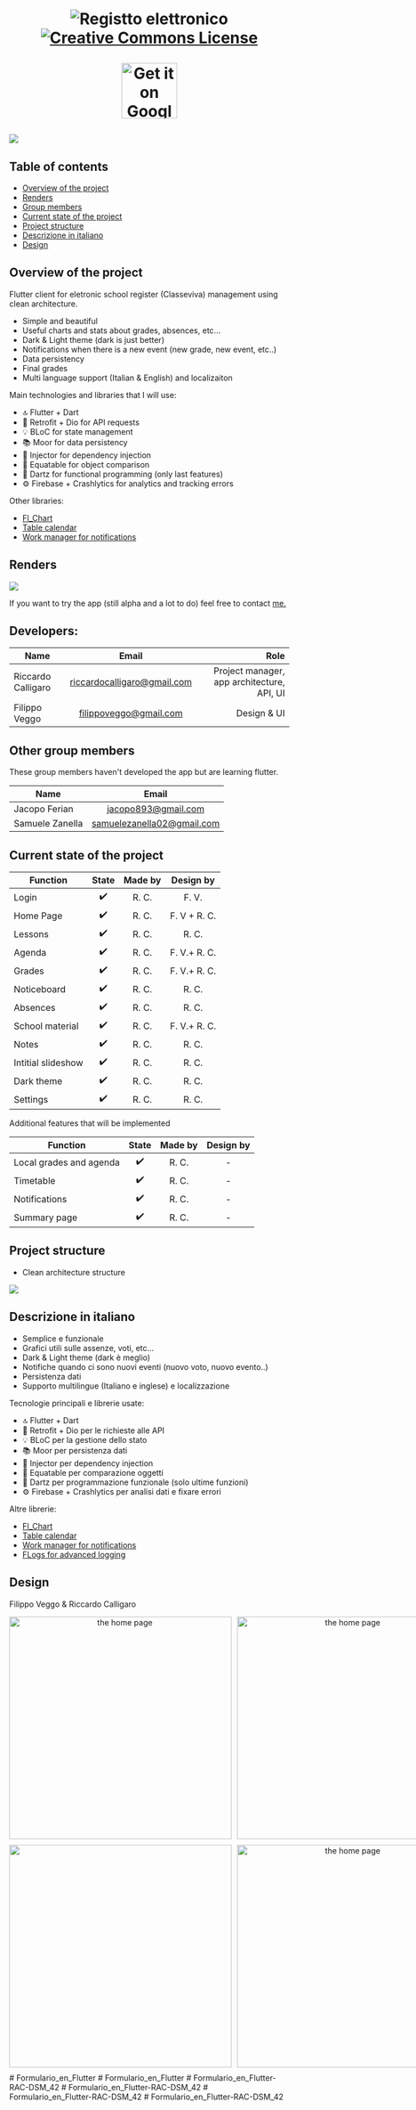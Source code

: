 <h1 align="center">
  <img src="https://i.imgur.com/BCktmzl.png" alt="Registto elettronico"><br>
  <a rel="license" href="http://creativecommons.org/licenses/by-nc-sa/4.0/"><img alt="Creative Commons License" style="border-width:0" src="https://i.creativecommons.org/l/by-nc-sa/4.0/88x31.png" /></a><br />

<a href='https://play.google.com/store/apps/details?id=com.riccardocalligaro.registro_elettronico&pcampaignid=pcampaignidMKT-Other-global-all-co-prtnr-py-PartBadge-Mar2515-1'><img height="100px" alt='Get it on Google Play' src='https://play.google.com/intl/en_us/badges/static/images/badges/en_badge_web_generic.png'/></a>


</h1>

<img src="https://i.imgur.com/j359Hse.jpg">

## Table of contents

- [Overview of the project](#overview-of-the-project)
- [Renders](#renders)
- [Group members](#developers)
- [Current state of the project](#current-state-of-the-project)
- [Project structure](#project-structure)
- [Descrizione in italiano](#descrizione-in-italiano)
- [Design](#design)

## Overview of the project

Flutter client for eletronic school register (Classeviva) management using clean architecture.

- Simple and beautiful
- Useful charts and stats about grades, absences, etc...
- Dark & Light theme (dark is just better)
- Notifications when there is a new event (new grade, new event, etc..)
- Data persistency
- Final grades
- Multi language support (Italian & English) and localizaiton

Main technologies and libraries that I will use:

- 🔝 Flutter + Dart
- 📡 Retrofit + Dio for API requests
- 💡 BLoC for state management
- 📚 Moor for data persistency
- 💉 Injector for dependency injection
- 🐠 Equatable for object comparison
- 🔗 Dartz for functional programming (only last features)
- ⚙️ Firebase + Crashlytics for analytics and tracking errors

Other libraries:

- [Fl_Chart](https://pub.dev/packages/fl_chart)
- [Table calendar](https://pub.dev/packages/table_calendar)
- [Work manager for notifications](https://pub.dev/packages/workmanager)

## Renders

<img src="https://i.imgur.com/34PxAn3.jpg" >

If you want to try the app (still alpha and a lot to do) feel free to contact [me.](mailto:riccardocalligaro@gmail.com)

## Developers:

| Name               |            Email            |                                       Role |
| ------------------ | :-------------------------: | -----------------------------------------: |
| Riccardo Calligaro | riccardocalligaro@gmail.com | Project manager, app architecture, API, UI |
| Filippo Veggo      |   filippoveggo@gmail.com    |                                Design & UI |

## Other group members

These group members haven't developed the app but are learning flutter.

| Name            |           Email            |
| --------------- | :------------------------: |
| Jacopo Ferian   |    jacopo893@gmail.com     |
| Samuele Zanella | samuelezanella02@gmail.com |

## Current state of the project

| Function           | State | Made by |  Design by   |
| ------------------ | :---: | :-----: | :----------: |
| Login              |  ✔️   |  R. C.  |    F. V.     |
| Home Page          |  ✔️   |  R. C.  | F. V + R. C. |
| Lessons            |  ✔️   |  R. C.  |    R. C.     |
| Agenda             |  ✔️   |  R. C.  | F. V.+ R. C. |
| Grades             |  ✔️   |  R. C.  | F. V.+ R. C. |
| Noticeboard        |  ✔️   |  R. C.  |    R. C.     |
| Absences           |  ✔️   |  R. C.  |    R. C.     |
| School material    |  ✔️   |  R. C.  | F. V.+ R. C. |
| Notes              |  ✔️   |  R. C.  |    R. C.     |
| Intitial slideshow |  ✔️   |  R. C.  |    R. C.     |
| Dark theme         |  ✔️   |  R. C.  |    R. C.     |
| Settings           |  ✔️   |  R. C.  |    R. C.     |

Additional features that will be implemented

| Function                | State | Made by | Design by |
| ----------------------- | :---: | :-----: | :-------: |
| Local grades and agenda |  ✔️   |  R. C.    |     -     |
| Timetable               |  ✔️   |  R. C.  |     -     |
| Notifications           |  ✔️   |  R. C.  |     -     |
| Summary page            |  ✔️   |  R. C.      |     -     |

## Project structure

- Clean architecture structure

<img src="https://i0.wp.com/resocoder.com/wp-content/uploads/2019/08/Clean-Architecture-Flutter-Diagram.png?resize=556%2C707&ssl=1">

## Descrizione in italiano

- Semplice e funzionale
- Grafici utili sulle assenze, voti, etc...
- Dark & Light theme (dark è meglio)
- Notifiche quando ci sono nuovi eventi (nuovo voto, nuovo evento..)
- Persistenza dati
- Supporto multilingue (Italiano e inglese) e localizzazione

Tecnologie principali e librerie usate:

- 🔝 Flutter + Dart
- 📡 Retrofit + Dio per le richieste alle API
- 💡 BLoC per la gestione dello stato
- 📚 Moor per persistenza dati
- 💉 Injector per dependency injection
- 🐠 Equatable per comparazione oggetti
- 🔗 Dartz per programmazione funzionale (solo ultime funzioni)
- ⚙️ Firebase + Crashlytics per analisi dati e fixare errori

Altre librerie:

- [Fl_Chart](https://pub.dev/packages/fl_chart)
- [Table calendar](https://pub.dev/packages/table_calendar)
- [Work manager for notifications](https://pub.dev/packages/workmanager)
- [FLogs for advanced logging](https://github.com/zubairehman/Flogs)

## Design

Filippo Veggo & Riccardo Calligaro

<div align="center">
<div style="display: inline-flex; ">
<img src="https://i.imgur.com/kA3nnBG.png" height="400px" alt="the home page" style="float: left; margin-right: 10px;"/>
<img src="https://i.imgur.com/TW6aTcM.png" height="400px" alt="the home page" style="float: left; margin-right: 10px;"/>
<img src="https://i.imgur.com/rqPtEbl.png"height="400px" alt="the home page" style="float: left; margin-right: 10px; margin-bottom: 10px;"/>
</div>
<div style="display: inline-flex;">
<img src="https://i.imgur.com/nP5XXON.png"  height="400px" style="float: left; margin-right: 10px; margin-bottom: 10px;" />
<img src="https://i.imgur.com/5ZVDoBi.png"
height="400px" alt="the home page" height="400px"  style="float: left; margin-right: 10px;" />
<img src="https://i.imgur.com/nDsK6vw.png"
height="400px" alt="the home page" height="400px" style="margin-right: 10px;" />
</div>
</div>
# Formulario_en_Flutter
# Formulario_en_Flutter
# Formulario_en_Flutter-RAC-DSM_42
# Formulario_en_Flutter-RAC-DSM_42
# Formulario_en_Flutter-RAC-DSM_42
# Formulario_en_Flutter-RAC-DSM_42
